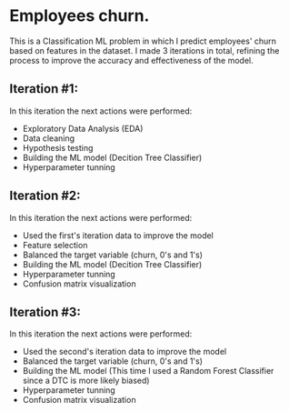 # Employees churn.
This is a Classification ML problem in which I predict employees' churn based on features in the dataset. I made 3 iterations in total, refining the process to improve the accuracy and effectiveness of the model. 

## Iteration #1: 
In this iteration the next actions were performed:
* Exploratory Data Analysis (EDA)
* Data cleaning
* Hypothesis testing
* Building the ML model (Decition Tree Classifier)
* Hyperparameter tunning

## Iteration #2: 
In this iteration the next actions were performed:
* Used the first's iteration data to improve the model
* Feature selection
* Balanced the target variable (churn, 0's and 1's)
* Building the ML model (Decition Tree Classifier)
* Hyperparameter tunning
* Confusion matrix visualization

## Iteration #3: 
In this iteration the next actions were performed:
* Used the second's iteration data to improve the model
* Balanced the target variable (churn, 0's and 1's)
* Building the ML model (This time I used a Random Forest Classifier since a DTC is more likely biased)
* Hyperparameter tunning
* Confusion matrix visualization


